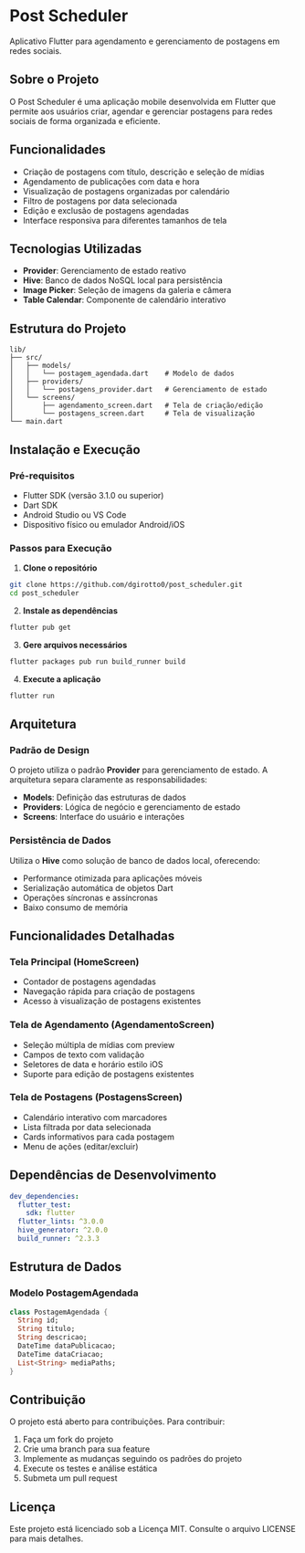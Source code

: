# Post Scheduler

Aplicativo Flutter para agendamento e gerenciamento de postagens em redes sociais.

## Sobre o Projeto

O Post Scheduler é uma aplicação mobile desenvolvida em Flutter que permite aos usuários criar, agendar e gerenciar postagens para redes sociais de forma organizada e eficiente.

## Funcionalidades

- Criação de postagens com título, descrição e seleção de mídias
- Agendamento de publicações com data e hora
- Visualização de postagens organizadas por calendário
- Filtro de postagens por data selecionada
- Edição e exclusão de postagens agendadas
- Interface responsiva para diferentes tamanhos de tela


## Tecnologias Utilizadas

- **Provider**: Gerenciamento de estado reativo
- **Hive**: Banco de dados NoSQL local para persistência
- **Image Picker**: Seleção de imagens da galeria e câmera
- **Table Calendar**: Componente de calendário interativo

## Estrutura do Projeto

```
lib/
├── src/
│   ├── models/
│   │   └── postagem_agendada.dart    # Modelo de dados
│   ├── providers/
│   │   └── postagens_provider.dart   # Gerenciamento de estado
│   └── screens/
│       ├── agendamento_screen.dart   # Tela de criação/edição
│       └── postagens_screen.dart     # Tela de visualização
└── main.dart                         
```

## Instalação e Execução

### Pré-requisitos
- Flutter SDK (versão 3.1.0 ou superior)
- Dart SDK
- Android Studio ou VS Code
- Dispositivo físico ou emulador Android/iOS

### Passos para Execução

1. **Clone o repositório**
```bash
git clone https://github.com/dgirotto0/post_scheduler.git
cd post_scheduler
```

2. **Instale as dependências**
```bash
flutter pub get
```

3. **Gere arquivos necessários**
```bash
flutter packages pub run build_runner build
```

4. **Execute a aplicação**
```bash
flutter run
```

## Arquitetura

### Padrão de Design
O projeto utiliza o padrão **Provider** para gerenciamento de estado. A arquitetura separa claramente as responsabilidades:

- **Models**: Definição das estruturas de dados
- **Providers**: Lógica de negócio e gerenciamento de estado
- **Screens**: Interface do usuário e interações

### Persistência de Dados
Utiliza o **Hive** como solução de banco de dados local, oferecendo:
- Performance otimizada para aplicações móveis
- Serialização automática de objetos Dart
- Operações síncronas e assíncronas
- Baixo consumo de memória

## Funcionalidades Detalhadas

### Tela Principal (HomeScreen)
- Contador de postagens agendadas
- Navegação rápida para criação de postagens
- Acesso à visualização de postagens existentes

### Tela de Agendamento (AgendamentoScreen)
- Seleção múltipla de mídias com preview
- Campos de texto com validação
- Seletores de data e horário estilo iOS
- Suporte para edição de postagens existentes

### Tela de Postagens (PostagensScreen)
- Calendário interativo com marcadores
- Lista filtrada por data selecionada
- Cards informativos para cada postagem
- Menu de ações (editar/excluir)

## Dependências de Desenvolvimento

```yaml
dev_dependencies:
  flutter_test:
    sdk: flutter
  flutter_lints: ^3.0.0
  hive_generator: ^2.0.0
  build_runner: ^2.3.3
```

## Estrutura de Dados

### Modelo PostagemAgendada
```dart
class PostagemAgendada {
  String id;
  String titulo;
  String descricao;
  DateTime dataPublicacao;
  DateTime dataCriacao;
  List<String> mediaPaths;
}
```

## Contribuição

O projeto está aberto para contribuições. Para contribuir:

1. Faça um fork do projeto
2. Crie uma branch para sua feature
3. Implemente as mudanças seguindo os padrões do projeto
4. Execute os testes e análise estática
5. Submeta um pull request


## Licença

Este projeto está licenciado sob a Licença MIT. Consulte o arquivo LICENSE para mais detalhes.
